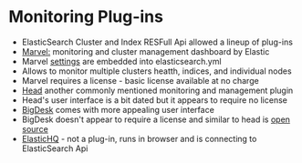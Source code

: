 # Monitoring Plug-ins #

* ElasticSearch Cluster and Index RESFull Api allowed a lineup of plug-ins
* <a href="https://www.elastic.co/products/x-pack/monitoring" target="_blank">Marvel:</a> monitoring and cluster management dashboard by Elastic
* Marvel <a href="https://www.elastic.co/guide/en/marvel/current/configuration.html" target="_blank">settings</a> are embedded into elasticsearch.yml 
* Allows to monitor multiple clusters heatth, indices, and individual nodes
* Marvel requires a license - basic license available at no charge
* <a href="http://mobz.github.io/elasticsearch-head/" target="_blank">Head</a> another commonly mentioned monitoring and management plugin
* Head's user interface is a bit dated but it appears to require no license
* <a href="http://bigdesk.org/" target="_blank">BigDesk</a> comes with more appealing user interface
* BigDesk doesn't appear to require a license and similar to head is <a href="https://github.com/lukas-vlcek/bigdesk" target="_blank">open source</a>
* <a href="http://www.elastichq.org/" target="_blank">ElasticHQ</a> - not a plug-in, runs in browser and is connecting to ElasticSearch Api 